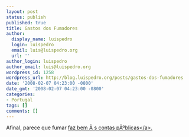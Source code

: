 ```yaml
---
layout: post
status: publish
published: true
title: Gastos dos Fumadores
author:
  display_name: luispedro
  login: luispedro
  email: luis@luispedro.org
  url: ''
author_login: luispedro
author_email: luis@luispedro.org
wordpress_id: 1258
wordpress_url: http://blog.luispedro.org/posts/gastos-dos-fumadores
date: '2008-02-07 04:23:00 -0800'
date_gmt: '2008-02-07 04:23:00 -0800'
categories:
- Portugal
tags: []
comments: []
---
```

<p>Afinal, parece que fumar <a href="http:&#47;&#47;www.bbc.co.uk&#47;portuguese&#47;reporterbbc&#47;story&#47;2008&#47;02&#47;080205_obesidadecusto_ba.shtml">faz bem &Atilde;&nbsp;s contas p&Atilde;&ordm;blicas<&#47;a>.</p>
